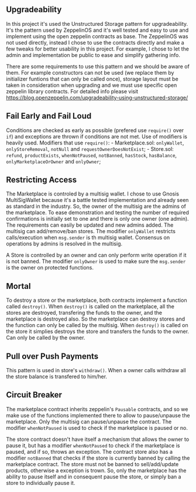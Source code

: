 ## Upgradeability

In this project it's used the Unstructured Storage pattern for upgradeability. It's the pattern used by ZeppelinOS and it's well tested and easy to use and implement using the open zeppelin contracts as base. The ZeppelinOS was not used directly, instead I chose to use the contracts directly and make a few tweaks for better usability in this project. For example, I chose to let the admin and implementation be public to ease and simplify gathering info.

There are some requirements to use this pattern and we should be aware of them. For example constructors can not be used (we replace them by initializer funtions that can only be called once), storage layout must be taken in consideration when upgrading and we must use specific open zeppelin library contracts. For detailed info please visit https://blog.openzeppelin.com/upgradeability-using-unstructured-storage/

## Fail Early and Fail Loud

Conditions are checked as early as possible (prefered use `require()` over `if`) and exceptions are thrown if conditions are not met. Use of modifiers is heavily used.
Modifiers that use `require()`: - Marketplace.sol: `onlyWallet`, `onlyStoreRemoval`, `notNull` and `requestOwnerDoesNotExist`; - Store.sol: `refund`, `productExists`, `whenNotPaused`, `notBanned`, `hasStock`, `hasBalance`, `onlyMarketplaceOrOwner` and `onlyOwner`;

## Restricting Access

The Marketplace is controled by a multisig wallet. I chose to use Gnosis MultiSigWallet because it's a battle tested implementation and already seen as standard in the industry. So, the owner of the multisig are the admins of the marketplace. To ease demonstration and testing the number of required confirmations is initially set to one and there is only one owner (one admin). The requirements can easily be updated and new admins added. The multisig can add/remove/ban stores. The modifier `onlyWallet` restricts calls/execution when `msg.sender` is th multisig wallet. Consensus on operations by admins is resolved in the multisig.

A Store is controlled by an owner and can only perform write operation if it is not banned. The modifier `onlyOwner` is used to make sure the `msg.sender` is the owner on protected functions.

## Mortal

To destroy a store or the marketplace, both contracts implement a function called `destroy()`. When `destroy()` is called on the marketplace, all the stores are destroyed, transfering the funds to the owner, and the marketplace is destroyed also. So the marketplace can destroy stores and the function can only be called by the multisig. When `destroy()` is called on the store it simplies destroys the store and transfers the funds to the owner. Can only be called by the owner.

## Pull over Push Payments

This pattern is used in store's `withdraw()`. When a owner calls withdraw all the store balance is transfered to him/her.

## Circuit Breaker

The marketplace contract inherits zeppelin's `Pausable` contracts, and so we make use of the functions implemented there to allow to pause/unpause the marketplace. Only the multisig can pause/unpause the contract. The modifier `whenNotPaused` is used to check if the marketplace is paused or no.

The store contract doesn't have itself a mechanism that allows the owner to pause it, but has a modifier `whenNotPaused` to check if the marketplace is paused, and if so, throws an exception. The contract store also has a modifier `notBanned` that checks if the store is currently banned by calling the marketplace contract. The store must not be banned to sell/add/update products, otherwise a exception is trown. So, only the marketplace has the ability to pause itself and in consequent pause the store, or simply ban a store to individually pause it.
